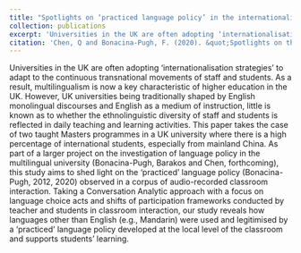 ```yaml
---
title: "Spotlights on ‘practiced language policy’ in the internationalised university (book chapter) (forthcoming)"
collection: publications
excerpt: 'Universities in the UK are often adopting ‘internationalisation strategies’ to adapt to the continuous transnational movements of staff and students. As a result, multilingualism is now a key characteristic of higher education in the UK. However, UK universities being traditionally shaped by English monolingual discourses and English as a medium of instruction, little is known as to whether the ethnolinguistic diversity of staff and students is reflected in daily teaching and learning activities. This paper takes the case of two taught Masters programmes in a UK university where there is a high percentage of international students, especially from mainland China. As part of a larger project on the investigation of language policy in the multilingual university (Bonacina-Pugh, Barakos and Chen, forthcoming), this study aims to shed light on the ‘practiced’ language policy (Bonacina-Pugh, 2012, 2020) observed in a corpus of audio-recorded classroom interaction. Taking a Conversation Analytic approach with a focus on language choice acts and shifts of participation frameworks conducted by teacher and students in classroom interaction, our study reveals how languages other than English (e.g., Mandarin) were used and legitimised by a ‘practiced’ language policy developed at the local level of the classroom and supports students’ learning.'
citation: 'Chen, Q and Bonacina-Pugh, F. (2020). &quot;Spotlights on the ’practiced language policy’ in the international university. &quot; in Dippold, D. and Heron, M. (eds) in <i> Meaningful Teaching Interaction at the Internationalised University: From Research to Impact.</i> Routledge (forthcoming) '
---
```

Universities in the UK are often adopting ‘internationalisation strategies’ to adapt to the continuous transnational movements of staff and students. As a result, multilingualism is now a key characteristic of higher education in the UK. However, UK universities being traditionally shaped by English monolingual discourses and English as a medium of instruction, little is known as to whether the ethnolinguistic diversity of staff and students is reflected in daily teaching and learning activities. This paper takes the case of two taught Masters programmes in a UK university where there is a high percentage of international students, especially from mainland China. As part of a larger project on the investigation of language policy in the multilingual university (Bonacina-Pugh, Barakos and Chen, forthcoming), this study aims to shed light on the ‘practiced’ language policy (Bonacina-Pugh, 2012, 2020) observed in a corpus of audio-recorded classroom interaction. Taking a Conversation Analytic approach with a focus on language choice acts and shifts of participation frameworks conducted by teacher and students in classroom interaction, our study reveals how languages other than English (e.g., Mandarin) were used and legitimised by a ‘practiced’ language policy developed at the local level of the classroom and supports students’ learning.
